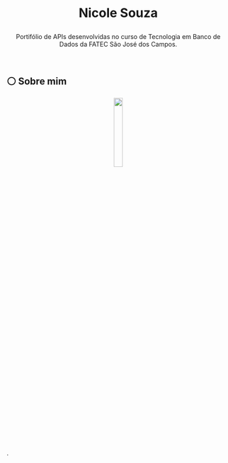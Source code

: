 # <p align="center"> Nicole Souza </p>

<p align="center">Portifólio de APIs desenvolvidas no curso de Tecnologia em Banco de Dados da FATEC São José dos Campos.</p>

<br id="topo">
    
## :white_circle: Sobre mim

<p align="center"><img src="https://github.com/" width="20%"></p>
<p align="justify">.</p>
<p align="justify"></p>
<p align="justify"></p>
